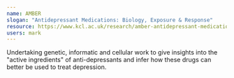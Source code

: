 ```yaml
---
name: AMBER
slogan: "Antidepressant Medications: Biology, Exposure & Response"
resource: https://www.kcl.ac.uk/research/amber-antidepressant-medications-biology-exposure-response
users: mark
---
```


Undertaking genetic, informatic and cellular work to give insights into the "active ingredients" of anti-depressants and infer how these drugs can better be used to treat depression.